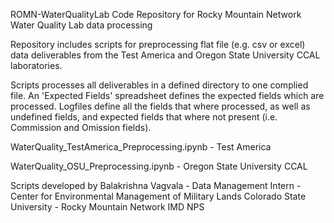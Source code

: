 ROMN-WaterQualityLab Code Repository for Rocky Mountain Network Water Quality Lab data processing

Repository includes scripts for preprocessing flat file (e.g. csv or excel) data deliverables from the Test America and Oregon State University CCAL laboratories.

Scripts processes all deliverables in a defined directory to one complied file. An 'Expected Fields' spreadsheet defines the expected fields which are processed.
Logfiles define all the fields that where processed, as well as undefined fields, and expected fields that where not present (i.e. Commission and Omission fields).

WaterQuality_TestAmerica_Preprocessing.ipynb - Test America

WaterQuality_OSU_Preprocessing.ipynb - Oregon State University CCAL

Scripts developed by Balakrishna Vagvala - Data Management Intern - Center for Environmental Management of Military Lands Colorado State University - Rocky Mountain Network IMD NPS

